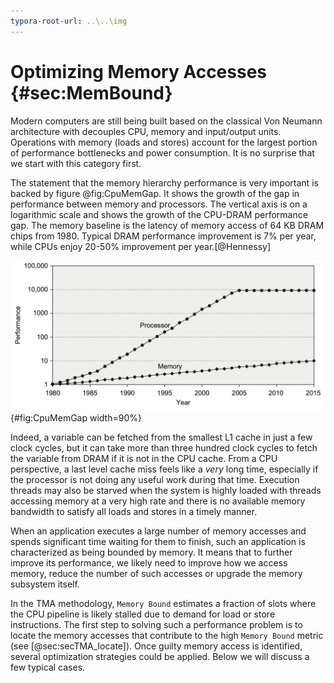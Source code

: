 ```yaml
---
typora-root-url: ..\..\img
---
```


# Optimizing Memory Accesses {#sec:MemBound}

Modern computers are still being built based on the classical Von Neumann architecture with decouples CPU, memory and input/output units. Operations with memory (loads and stores) account for the largest portion of performance bottlenecks and power consumption. It is no surprise that we start with this category first.

The statement that the memory hierarchy performance is very important is backed by figure @fig:CpuMemGap. It shows the growth of the gap in performance between memory and processors. The vertical axis is on a logarithmic scale and shows the growth of the CPU-DRAM performance gap. The memory baseline is the latency of memory access of 64 KB DRAM chips from 1980. Typical DRAM performance improvement is 7% per year, while CPUs enjoy 20-50% improvement per year.[@Hennessy]

![The gap in performance between memory and processors. *© Image from [@Hennessy].*](../../img/memory-access-opts/ProcessorMemoryGap.png){#fig:CpuMemGap width=90%}

Indeed, a variable can be fetched from the smallest L1 cache in just a few clock cycles, but it can take more than three hundred clock cycles to fetch the variable from DRAM if it is not in the CPU cache. From a CPU perspective, a last level cache miss feels like a *very* long time, especially if the processor is not doing any useful work during that time. Execution threads may also be starved when the system is highly loaded with threads accessing memory at a very high rate and there is no available memory bandwidth to satisfy all loads and stores in a timely manner.

When an application executes a large number of memory accesses and spends significant time waiting for them to finish, such an application is characterized as being bounded by memory. It means that to further improve its performance, we likely need to improve how we access memory, reduce the number of such accesses or upgrade the memory subsystem itself.

In the TMA methodology, `Memory Bound` estimates a fraction of slots where the CPU pipeline is likely stalled due to demand for load or store instructions. The first step to solving such a performance problem is to locate the memory accesses that contribute to the high `Memory Bound` metric (see [@sec:secTMA_locate]). Once guilty memory access is identified, several optimization strategies could be applied. Below we will discuss a few typical cases.
